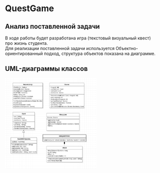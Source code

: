 # QuestGame

## Анализ поставленной задачи
В ходе работы будет разработана игра (текстовый визуальный квест) про жизнь студента.\
Для реализации поставленной задачи используется Объектно-ориентированный подход, структура объектов показана на диаграмме.

## UML-диаграммы классов
<img src="./images/uml.png" width="60%" height="60%"/>
